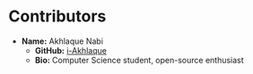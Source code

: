 # Contributors

- **Name:** Akhlaque Nabi
  - **GitHub:** [i-Akhlaque](https://github.com/i-Akhlaque)
  - **Bio:** Computer Science student, open-source enthusiast
